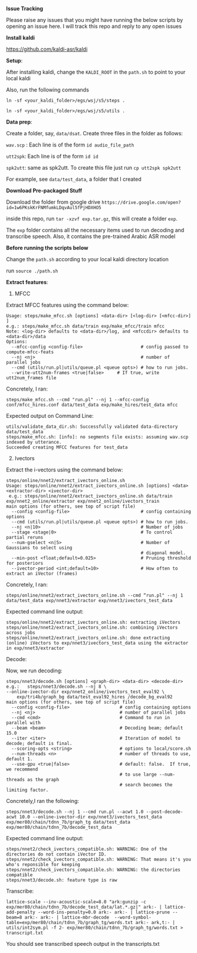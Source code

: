 **Issue Tracking**

Please raise any issues that you might have running the below scripts by opening an issue here. I will track this repo and reply to any open issues

**Install kaldi**

https://github.com/kaldi-asr/kaldi

**Setup**:

After installing kaldi, change the `KALDI_ROOT` in the `path.sh` to point to your local kaldi

Also, run the following commands

`ln -sf <your_kaldi_folder>/egs/wsj/s5/steps .`

`ln -sf <your_kaldi_folder>/egs/wsj/s5/utils .`

**Data prep**:

Create a folder, say, `data/dsat`. Create three files in the folder as follows:

`wav.scp` : Each line is of the form `id audio_file_path`

`utt2spk`: Each line is of the form `id id`

`spk2utt`: same as spk2utt. To create this file just run `cp utt2spk spk2utt`

For example, see `data/test_data`, a folder that I created

**Download Pre-packaged Stuff**

Download the folder from google drive `https://drive.google.com/open?id=1w6PKskKrFNMfumkLDqvAul5fPjHDXHO5`

inside this repo, run `tar -xzvf exp.tar.gz`, this will create a folder `exp`.

The `exp` folder contains all the necessary items used to run decoding and transcribe speech. Also, it contains the pre-trained Arabic ASR model

**Before running the scripts below**

Change the `path.sh` according to your local kaldi directory location

run `source ./path.sh`

**Extract features**:

1. MFCC

Extract MFCC features using the command below:

```
Usage: steps/make_mfcc.sh [options] <data-dir> [<log-dir> [<mfcc-dir>] ]
e.g.: steps/make_mfcc.sh data/train exp/make_mfcc/train mfcc
Note: <log-dir> defaults to <data-dir>/log, and <mfccdir> defaults to <data-dir>/data
Options: 
  --mfcc-config <config-file>                      # config passed to compute-mfcc-feats 
  --nj <nj>                                        # number of parallel jobs
  --cmd (utils/run.pl|utils/queue.pl <queue opts>) # how to run jobs.
  --write-utt2num-frames <true|false>     # If true, write utt2num_frames file

```

Concretely, I ran:

`steps/make_mfcc.sh --cmd "run.pl" --nj 1 --mfcc-config conf/mfcc_hires.conf data/test_data exp/make_hires/test_data mfcc`

Expected output on Command Line:

```
utils/validate_data_dir.sh: Successfully validated data-directory data/test_data
steps/make_mfcc.sh: [info]: no segments file exists: assuming wav.scp indexed by utterance.
Succeeded creating MFCC features for test_data
```

2. Ivectors

Extract the i-vectors using the command below:

```
steps/online/nnet2/extract_ivectors_online.sh 
Usage: steps/online/nnet2/extract_ivectors_online.sh [options] <data> <extractor-dir> <ivector-dir>
 e.g.: steps/online/nnet2/extract_ivectors_online.sh data/train exp/nnet2_online/extractor exp/nnet2_online/ivectors_train
main options (for others, see top of script file)
  --config <config-file>                           # config containing options
  --cmd (utils/run.pl|utils/queue.pl <queue opts>) # how to run jobs.
  --nj <n|10>                                      # Number of jobs
  --stage <stage|0>                                # To control partial reruns
  --num-gselect <n|5>                              # Number of Gaussians to select using
                                                   # diagonal model.
  --min-post <float;default=0.025>                 # Pruning threshold for posteriors
  --ivector-period <int;default=10>                # How often to extract an iVector (frames)

```

Concretely, I ran:

`steps/online/nnet2/extract_ivectors_online.sh --cmd “run.pl" --nj 1 data/test_data exp/nnet3/extractor exp/nnet3/ivectors_test_data`

Expected command line output:

```
steps/online/nnet2/extract_ivectors_online.sh: extracting iVectors
steps/online/nnet2/extract_ivectors_online.sh: combining iVectors across jobs
steps/online/nnet2/extract_ivectors_online.sh: done extracting (online) iVectors to exp/nnet3/ivectors_test_data using the extractor in exp/nnet3/extractor
```

Decode:

Now, we run decoding:

```
steps/nnet3/decode.sh [options] <graph-dir> <data-dir> <decode-dir>
e.g.:   steps/nnet3/decode.sh --nj 8 \
--online-ivector-dir exp/nnet2_online/ivectors_test_eval92 \
    exp/tri4b/graph_bg data/test_eval92_hires /decode_bg_eval92
main options (for others, see top of script file)
  --config <config-file>                   # config containing options
  --nj <nj>                                # number of parallel jobs
  --cmd <cmd>                              # Command to run in parallel with
  --beam <beam>                            # Decoding beam; default 15.0
  --iter <iter>                            # Iteration of model to decode; default is final.
  --scoring-opts <string>                  # options to local/score.sh
  --num-threads <n>                        # number of threads to use, default 1.
  --use-gpu <true|false>                   # default: false.  If true, we recommend
                                           # to use large --num-threads as the graph
                                           # search becomes the limiting factor.
```

Concretely,I ran the following:

`steps/nnet3/decode.sh --nj 1 --cmd run.pl --acwt 1.0 --post-decode-acwt 10.0 --online-ivector-dir exp/nnet3/ivectors_test_data exp/mer80/chain/tdnn_7b/graph_tg data/test_data exp/mer80/chain/tdnn_7b/decode_test_data`

Expected command line output:

```
steps/nnet2/check_ivectors_compatible.sh: WARNING: One of the directories do not contain iVector ID.
steps/nnet2/check_ivectors_compatible.sh: WARNING: That means it's you who's reponsible for keeping 
steps/nnet2/check_ivectors_compatible.sh: WARNING: the directories compatible
steps/nnet3/decode.sh: feature type is raw
```

Transcribe:  

`lattice-scale --inv-acoustic-scale=8.0 "ark:gunzip -c exp/mer80/chain/tdnn_7b/decode_test_data/lat.*.gz|" ark:- | lattice-add-penalty --word-ins-penalty=0.0 ark:- ark:- | lattice-prune --beam=8 ark:- ark:- | lattice-mbr-decode  --word-symbol-table=exp/mer80/chain/tdnn_7b/graph_tg/words.txt ark:- ark,t:- | utils/int2sym.pl -f 2- exp/mer80/chain/tdnn_7b/graph_tg/words.txt > transcript.txt`


You should see transcribed speech output in the transcripts.txt
